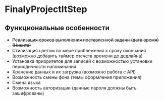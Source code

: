 # FinalyProjectItStep

## Функциональные особенности

- ~~Реализация сроков выполнения поставленной задачи (дата время) (Никита)~~
- Стилизация цветом по мере приблежения к сроку окончания (возможно добавить таймер отсчета времени до дедлайна)
- Установка приоритетов для записей с возможностью установки периодичности напоминания
- Хранение данных и их загрузка (возможно работа с API)
- Возможность смены фона (темы оформления приложения)
- Смена языка
- Возможность авторизации (данные пароля должны быть зашифрованы)
